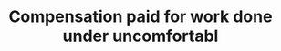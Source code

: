 ---
title: Compensation paid for work done under uncomfortabl
longTitle: 'Compensation paid for work done under uncomfortable or unpleasant conditions or for work which endangers the life of an employee.'
tags:
- gccommon
scopeNote:
- "[[Risk premiums]]"
---